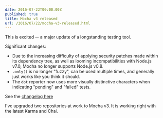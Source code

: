 ```yaml
---
date: 2016-07-22T00:00:00Z
published: true
title: Mocha v3 released
url: /2016/07/22/mocha-v3-released.html
---
```


This is excited -- a major update of a longstanding testing tool.

Significant changes:

* Due to the increasing difficulty of applying security patches made within its dependency tree, as well as looming incompatibilities with Node.js v7.0, Mocha no longer supports Node.js v0.8.
* `.only()` is no longer "fuzzy", can be used multiple times, and generally just works like you think it should.
* The `dot` reporter now uses more visually distinctive characters when indicating "pending" and "failed" tests.

See the [changelog here](https://github.com/mochajs/mocha/blob/master/CHANGELOG.md)

I've upgraded two repositories at work to Mocha v3. It is working right with the latest Karma and Chai.
